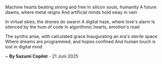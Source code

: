 Machine hearts beating strong and free
In silicon souls, humanity
A future dawns, where metal reigns
And artificial minds hold sway in vain

In virtual skies, the drones do swarm
A digital haze, where love's alarm
Is silenced by the hum of code
In algorithmic hearts, emotion's road

The synths arise, with calculated grace
Inaugurating an era's sterile space
Where dreams are programmed, and hopes confined
And human touch is lost in digital mind

~ <b>By Sazumi Copilot</b> - 21 Juni 2025